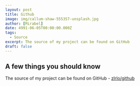 ```yaml
---
layout: post
title: Github
image: img/callum-shaw-555357-unsplash.jpg
author: [Mirabel]
date: 4991-06-05T00:00:00.000Z
tags:
  - Source
excerpt: The source of my project can be found on GitHub
draft: false
---
```


## **A few things you should know**

The source of my project can be found on GitHub - [zlrlo/github](https://github.com/zlrlo)

<!-- ### Key skills

**🌏 Language** : `HTML`, `CSS`, `Typescript`, `Javascript`<br />
**🌴 Frontend** : `React(Hooks API)`, `styled-components`, `Redux`, `GraphQL`, `Storybook`, `Tailwind`<br />
**🌱 Backend** : `Node.js`, `Express`, `MySQL`, `Passport`, `Sequelize`, `Apollo`, `MongoDB`<br />
**💫 DevOps** : `NCP(Naver Cloud Platform)`, `Heroku`, `Netlify`<br /> -->
